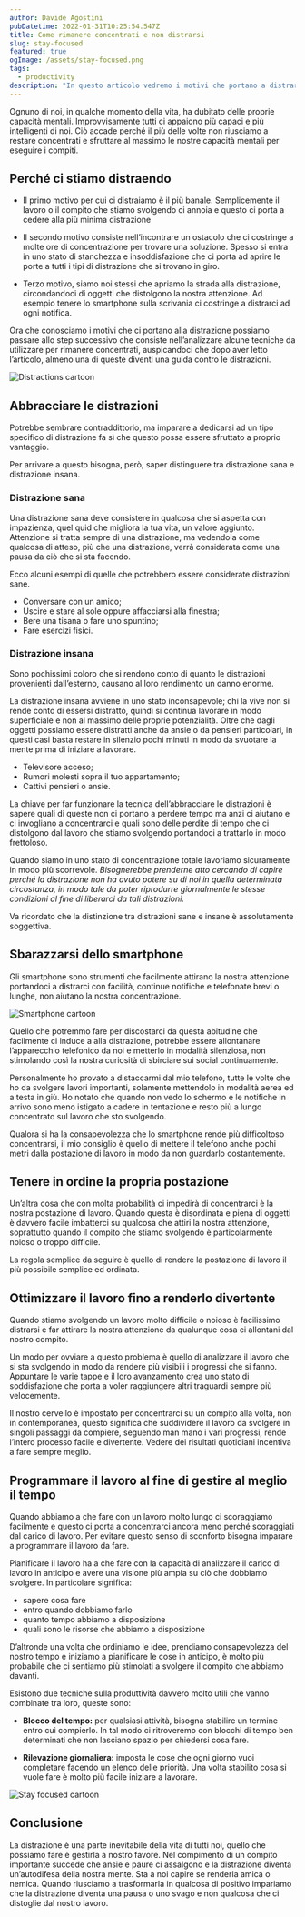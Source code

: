 ```yaml
---
author: Davide Agostini
pubDatetime: 2022-01-31T10:25:54.547Z
title: Come rimanere concentrati e non distrarsi
slug: stay-focused
featured: true
ogImage: /assets/stay-focused.png
tags:
  - productivity
description: "In questo articolo vedremo i motivi che portano a distrarci e darò alcuni suggerimenti su come migliorare la concentrazione."
---
```


Ognuno di noi, in qualche momento della vita, ha dubitato delle proprie capacità mentali. Improvvisamente tutti ci appaiono più capaci e più intelligenti di noi.
Ciò accade perché il più delle volte non riusciamo a restare concentrati e sfruttare al massimo le nostre capacità mentali per eseguire i compiti.

## Perché ci stiamo distraendo

- Il primo motivo per cui ci distraiamo è il più banale. Semplicemente il lavoro o il compito che stiamo svolgendo ci annoia e questo ci porta a cedere alla più minima distrazione

- Il secondo motivo consiste nell’incontrare un ostacolo che ci costringe a molte ore di concentrazione per trovare una soluzione. Spesso si entra in uno stato di stanchezza e insoddisfazione che ci porta ad aprire le porte a tutti i tipi di distrazione che si trovano in giro.

- Terzo motivo, siamo noi stessi che apriamo la strada alla distrazione, circondandoci di oggetti che distolgono la nostra attenzione. Ad esempio tenere lo smartphone sulla scrivania ci costringe a distrarci ad ogni notifica.

Ora che conosciamo i motivi che ci portano alla distrazione possiamo passare allo step successivo che consiste nell’analizzare alcune tecniche da utilizzare per rimanere concentrati, auspicandoci che dopo aver letto l’articolo, almeno una di queste diventi una guida contro le distrazioni.

<div class="container-image">
    <img  src="/assets/distractions_cartoon.jpg" alt="Distractions cartoon">
</div>

## Abbracciare le distrazioni

Potrebbe sembrare contraddittorio, ma imparare a dedicarsi ad un tipo specifico di distrazione fa sì che questo possa essere sfruttato a proprio vantaggio.

Per arrivare a questo bisogna, però, saper distinguere tra distrazione sana e distrazione insana.

### Distrazione sana

Una distrazione sana deve consistere in qualcosa che si aspetta con impazienza, quel quid che migliora la tua vita, un valore aggiunto. Attenzione si tratta sempre di una distrazione, ma vedendola come qualcosa di atteso, più che una distrazione, verrà considerata come una pausa da ciò che si sta facendo.

Ecco alcuni esempi di quelle che potrebbero essere considerate distrazioni sane.

- Conversare con un amico;
- Uscire e stare al sole oppure affacciarsi alla finestra;
- Bere una tisana o fare uno spuntino;
- Fare esercizi fisici.

### Distrazione insana

Sono pochissimi coloro che si rendono conto di quanto le distrazioni provenienti dall’esterno, causano al loro rendimento un danno enorme.

La distrazione insana avviene in uno stato inconsapevole; chi la vive non si rende conto di essersi distratto, quindi si continua lavorare in modo superficiale e non al massimo delle proprie potenzialità. Oltre che dagli oggetti possiamo essere distratti anche da ansie o da pensieri particolari, in questi casi basta restare in silenzio pochi minuti in modo da svuotare la mente prima di iniziare a lavorare.

- Televisore acceso;
- Rumori molesti sopra il tuo appartamento;
- Cattivi pensieri o ansie.

La chiave per far funzionare la tecnica dell’abbracciare le distrazioni è sapere quali di queste non ci portano a perdere tempo ma anzi ci aiutano e ci invogliano a concentrarci e quali sono delle perdite di tempo che ci distolgono dal lavoro che stiamo svolgendo portandoci a trattarlo in modo frettoloso.

Quando siamo in uno stato di concentrazione totale lavoriamo sicuramente in modo più scorrevole. _Bisognerebbe prenderne atto cercando di capire perché la distrazione non ha avuto potere su di noi in quella determinata circostanza, in modo tale da poter riprodurre giornalmente le stesse condizioni al fine di liberarci da tali distrazioni._

Va ricordato che la distinzione tra distrazioni sane e insane è assolutamente soggettiva.

## Sbarazzarsi dello smartphone

Gli smartphone sono strumenti che facilmente attirano la nostra attenzione portandoci a distrarci con facilità, continue notifiche e telefonate brevi o lunghe, non aiutano la nostra concentrazione.

<div class="container-image">
    <img  src="/assets/smartphone_cartoon.jpg" alt="Smartphone cartoon">
</div>
	
Quello che potremmo fare per discostarci da questa abitudine che facilmente ci induce a alla distrazione, potrebbe essere allontanare l’apparecchio telefonico da noi e metterlo in modalità silenziosa, non stimolando così la nostra curiosità di sbirciare sui social continuamente.

Personalmente ho provato a distaccarmi dal mio telefono, tutte le volte che ho da svolgere lavori importanti, solamente mettendolo in modalità aerea ed a testa in giù. Ho notato che quando non vedo lo schermo e le notifiche in arrivo sono meno istigato a cadere in tentazione e resto più a lungo concentrato sul lavoro che sto svolgendo.

Qualora si ha la consapevolezza che lo smartphone rende più difficoltoso concentrarsi, il mio consiglio è quello di mettere il telefono anche pochi metri dalla postazione di lavoro in modo da non guardarlo costantemente.

## Tenere in ordine la propria postazione

Un’altra cosa che con molta probabilità ci impedirà di concentrarci è la nostra postazione di lavoro. Quando questa è disordinata e piena di oggetti è davvero facile imbatterci su qualcosa che attiri la nostra attenzione, soprattutto quando il compito che stiamo svolgendo è particolarmente noioso o troppo difficile.

La regola semplice da seguire è quello di rendere la postazione di lavoro il più possibile semplice ed ordinata.

## Ottimizzare il lavoro fino a renderlo divertente

Quando stiamo svolgendo un lavoro molto difficile o noioso è facilissimo distrarsi e far attirare la nostra attenzione da qualunque cosa ci allontani dal nostro compito.

Un modo per ovviare a questo problema è quello di analizzare il lavoro che si sta svolgendo in modo da rendere più visibili i progressi che si fanno. Appuntare le varie tappe e il loro avanzamento crea uno stato di soddisfazione che porta a voler raggiungere altri traguardi sempre più velocemente.

Il nostro cervello è impostato per concentrarci su un compito alla volta, non in contemporanea, questo significa che suddividere il lavoro da svolgere in singoli passaggi da compiere, seguendo man mano i vari progressi, rende l’intero processo facile e divertente. Vedere dei risultati quotidiani incentiva a fare sempre meglio.

## Programmare il lavoro al fine di gestire al meglio il tempo

Quando abbiamo a che fare con un lavoro molto lungo ci scoraggiamo facilmente e questo ci porta a concentrarci ancora meno perché scoraggiati dal carico di lavoro. Per evitare questo senso di sconforto bisogna imparare a programmare il lavoro da fare.

Pianificare il lavoro ha a che fare con la capacità di analizzare il carico di lavoro in anticipo e avere una visione più ampia su ciò che dobbiamo svolgere. In particolare significa:

- sapere cosa fare
- entro quando dobbiamo farlo
- quanto tempo abbiamo a disposizione
- quali sono le risorse che abbiamo a disposizione

D’altronde una volta che ordiniamo le idee, prendiamo consapevolezza del nostro tempo e iniziamo a pianificare le cose in anticipo, è molto più probabile che ci sentiamo più stimolati a svolgere il compito che abbiamo davanti.

Esistono due tecniche sulla produttività davvero molto utili che vanno combinate tra loro, queste sono:

- **Blocco del tempo:** per qualsiasi attività, bisogna stabilire un termine entro cui compierlo. In tal modo ci ritroveremo con blocchi di tempo ben determinati che non lasciano spazio per chiedersi cosa fare.

- **Rilevazione giornaliera:** imposta le cose che ogni giorno vuoi completare facendo un elenco delle priorità. Una volta stabilito cosa si vuole fare è molto più facile iniziare a lavorare.

<div class="container-image">
    <img  src="/assets/stay-focused-cartoon.jpg" alt="Stay focused cartoon">
</div>

## Conclusione

La distrazione è una parte inevitabile della vita di tutti noi, quello che possiamo fare è gestirla a nostro favore. Nel compimento di un compito importante succede che ansie e paure ci assalgono e la distrazione diventa un’autodifesa della nostra mente. Sta a noi capire se renderla amica o nemica. Quando riusciamo a trasformarla in qualcosa di positivo impariamo che la distrazione diventa una pausa o uno svago e non qualcosa che ci distoglie dal nostro lavoro.
